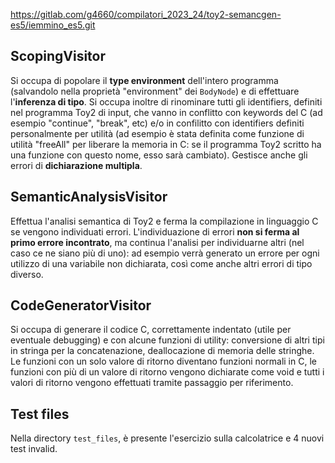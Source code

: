 https://gitlab.com/g4660/compilatori_2023_24/toy2-semancgen-es5/iemmino_es5.git




## ScopingVisitor
Si occupa di popolare il **type environment** dell'intero programma (salvandolo nella proprietà "environment" dei `BodyNode`) e di effettuare l'**inferenza di tipo**. Si occupa inoltre di rinominare tutti gli identifiers, definiti nel programma Toy2 di input, che vanno in conflitto con keywords del C (ad esempio "continue", "break", etc) e/o in confilitto con identifiers definiti personalmente per utilità (ad esempio è stata definita come funzione di utilità "freeAll" per liberare la memoria in C: se il programma Toy2 scritto ha una funzione con questo nome, esso sarà cambiato). Gestisce anche gli errori di **dichiarazione multipla**.

## SemanticAnalysisVisitor 
Effettua l'analisi semantica di Toy2 e ferma la compilazione in linguaggio C se vengono individuati errori. L'individuazione di errori **non si ferma al primo errore incontrato**, ma continua l'analisi per individuarne altri (nel caso ce ne siano più di uno): ad esempio verrà generato un errore per ogni utilizzo di una variabile non dichiarata, così come anche altri errori di tipo diverso.

## CodeGeneratorVisitor 
Si occupa di generare il codice C, correttamente indentato (utile per eventuale debugging) e con alcune funzioni di utility: conversione di altri tipi in stringa per la concatenazione, deallocazione di memoria delle stringhe. Le funzioni con un solo valore di ritorno diventano funzioni normali in C, le funzioni con più di un valore di ritorno vengono dichiarate come void e tutti i valori di ritorno vengono effettuati tramite passaggio per riferimento.

## Test files

Nella directory `test_files`, è presente l'esercizio sulla calcolatrice e 4 nuovi test invalid.

